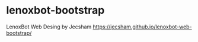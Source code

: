 # lenoxbot-bootstrap
LenoxBot Web Desing by Jecsham https://jecsham.github.io/lenoxbot-web-bootstrap/
